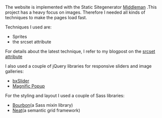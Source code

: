 
The website is implemented with the Static Sitegenerator [Middleman](https://middlemanapp.com/) .This project has a heavy focus on images. Therefore I needed all kinds of techniques to make the pages load fast.

Techniques I used are:

* Sprites
* the srcset attribute

For details about the latest technique, I refer to my blogpost on the  [srcset attribute](https://www.anthonycandaele.com/blog/2015/05/25/responsive-images-using-srcset-and-jquery)

I also used a couple of jQuery libraries for responsive sliders and image
galleries:

* [bxSlider](http://bxslider.com/)
* [Magnific Popup](http://dimsemenov.com/plugins/magnific-popup/)

For the styling and layout I used a couple of Sass libraries:

* [Bourbon](http://bourbon.io/)(a Sass mixin library)
* [Neat](http://neat.bourbon.io/)(a semantic grid framework)

